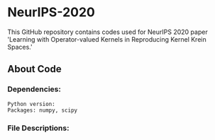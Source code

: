 # NeurIPS-2020
This GitHub repository contains codes used for NeurIPS 2020 paper 'Learning with Operator-valued Kernels in Reproducing Kernel Krein Spaces.'

## About Code

### Dependencies:
    Python version: 
    Packages: numpy, scipy

### File Descriptions:
